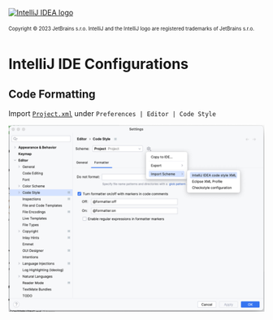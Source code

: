 [![IntelliJ IDEA logo](https://resources.jetbrains.com/storage/products/company/brand/logos/IntelliJ_IDEA_icon.svg)](https://www.jetbrains.com/)

<sub><sup>Copyright © 2023 JetBrains s.r.o. IntelliJ and the IntelliJ logo are registered
trademarks of JetBrains s.r.o.</sup><sub>

# IntelliJ IDE Configurations

## Code Formatting

Import [`Project.xml`](Project.xml) under `Preferences | Editor | Code Style`

![IntelliJ Settings Screenshot](./screenshot.png)
